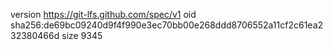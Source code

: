 version https://git-lfs.github.com/spec/v1
oid sha256:de69bc09240d9f4f990e3ec70bb00e268ddd8706552a11cf2c61ea232380466d
size 9345
